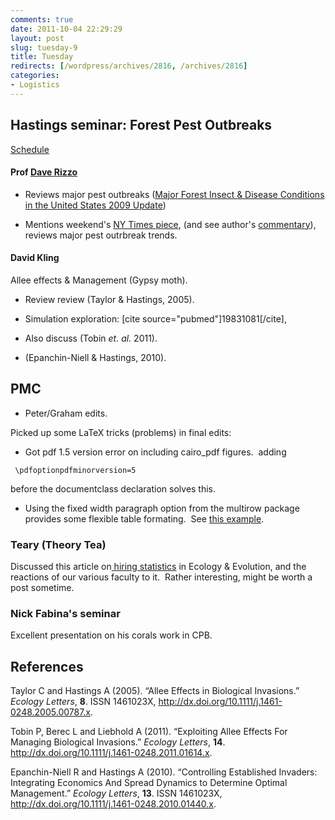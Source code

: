```yaml
---
comments: true
date: 2011-10-04 22:29:29
layout: post
slug: tuesday-9
title: Tuesday
redirects: [/wordpress/archives/2816, /archives/2816]
categories:
- Logistics
---
```


## Hastings seminar: Forest Pest Outbreaks


[Schedule](https://docs.google.com/document/d/17SN6FmLrhLrUNbaBgbH9iPVJX2I7ArVl3FdMJXX8QdA/edit?hl=en_US)


#### Prof [Dave Rizzo](http://plantpathology.ucdavis.edu/faculty/rizzo/lab/PI.html)





	
  * Reviews major pest outbreaks ([Major Forest Insect & Disease Conditions in the United States 2009 Update](http://www.fs.fed.us/foresthealth/publications/ConditionsReport_09_final.pdf))

	
  * Mentions weekend's [NY Times piece](http://www.nytimes.com/2011/10/01/science/earth/01forest.html?_r=2&ref=temperaturerising), (and see author's [commentary](http://green.blogs.nytimes.com/2011/10/03/dying-forests-how-bad-is-it-really/)), reviews major pest outrbreak trends.




#### David Kling


Allee effects & Management (Gypsy moth).



	
  * Review review (Taylor & Hastings, 2005).

	
  * Simulation exploration: [cite source="pubmed"]19831081[/cite],

	
  * Also discuss (Tobin _et. al._ 2011).

	
  * (Epanchin-Niell & Hastings, 2010).




## PMC





	
  * Peter/Graham edits.


Picked up some LaTeX tricks (problems) in final edits:

	
  * Got pdf 1.5 version error on including cairo_pdf figures.  adding


` \pdfoptionpdfminorversion=5`

before the documentclass declaration solves this.



	
  * Using the fixed width paragraph option from the multirow package provides some flexible table formating.  See [this example](http://stackoverflow.com/questions/2797270/advanced-table-in-latex-with-multiline-cells).




### Teary (Theory Tea)


Discussed this article on[ hiring statistics](http://www.sfu.ca/~mcollard/documents/MarshallJ.C.etal.2009.pdf) in Ecology & Evolution, and the reactions of our various faculty to it.  Rather interesting, might be worth a post sometime.


### Nick Fabina's seminar


Excellent presentation on his corals work in CPB.
## References

<p>Taylor C and Hastings A (2005).
&ldquo;Allee Effects in Biological Invasions.&rdquo;
<EM>Ecology Letters</EM>, <B>8</B>.
ISSN 1461023X, <a href="http://dx.doi.org/10.1111/j.1461-0248.2005.00787.x">http://dx.doi.org/10.1111/j.1461-0248.2005.00787.x</a>.
<p>Tobin P, Berec L and Liebhold A (2011).
&ldquo;Exploiting Allee Effects For Managing Biological Invasions.&rdquo;
<EM>Ecology Letters</EM>, <B>14</B>.
<a href="http://dx.doi.org/10.1111/j.1461-0248.2011.01614.x">http://dx.doi.org/10.1111/j.1461-0248.2011.01614.x</a>.
<p>Epanchin-Niell R and Hastings A (2010).
&ldquo;Controlling Established Invaders: Integrating Economics And Spread Dynamics to Determine Optimal Management.&rdquo;
<EM>Ecology Letters</EM>, <B>13</B>.
ISSN 1461023X, <a href="http://dx.doi.org/10.1111/j.1461-0248.2010.01440.x">http://dx.doi.org/10.1111/j.1461-0248.2010.01440.x</a>.
